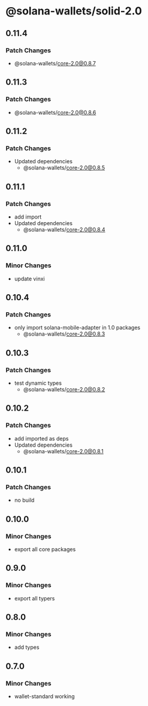 # @solana-wallets/solid-2.0

## 0.11.4

### Patch Changes

- @solana-wallets/core-2.0@0.8.7

## 0.11.3

### Patch Changes

- @solana-wallets/core-2.0@0.8.6

## 0.11.2

### Patch Changes

- Updated dependencies
  - @solana-wallets/core-2.0@0.8.5

## 0.11.1

### Patch Changes

- add import
- Updated dependencies
  - @solana-wallets/core-2.0@0.8.4

## 0.11.0

### Minor Changes

- update vinxi

## 0.10.4

### Patch Changes

- only import solana-mobile-adapter in 1.0 packages
  - @solana-wallets/core-2.0@0.8.3

## 0.10.3

### Patch Changes

- test dynamic types
  - @solana-wallets/core-2.0@0.8.2

## 0.10.2

### Patch Changes

- add imported as deps
- Updated dependencies
  - @solana-wallets/core-2.0@0.8.1

## 0.10.1

### Patch Changes

- no build

## 0.10.0

### Minor Changes

- export all core packages

## 0.9.0

### Minor Changes

- export all typers

## 0.8.0

### Minor Changes

- add types

## 0.7.0

### Minor Changes

- wallet-standard working
